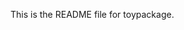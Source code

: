 <!-- README.md is generated from README.Rmd. Please edit that file -->
This is the README file for toypackage.
